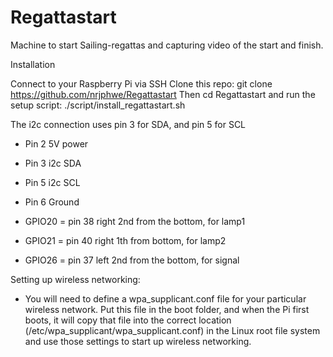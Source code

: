 # Regattastart
Machine to start Sailing-regattas and capturing video of the start and finish.

Installation

Connect to your Raspberry Pi via SSH
Clone this repo: git clone https://github.com/nrjphwe/Regattastart
Then cd Regattastart 
and run the setup script: ./script/install_regattastart.sh

The i2c connection uses pin 3 for SDA, and pin 5 for SCL

- Pin 2 5V power
- Pin 3 i2c SDA
- Pin 5 i2c SCL
- Pin 6 Ground

- GPIO20 = pin 38 right 2nd from the bottom, for lamp1
- GPIO21 = pin 40 right 1th from bottom, for lamp2
- GPIO26 = pin 37 left 2nd from the bottom, for signal

Setting up wireless networking:
- You will need to define a wpa_supplicant.conf file for your particular wireless network. Put this file in the boot folder, and when the Pi first boots, it will copy that file into the correct location (/etc/wpa_supplicant/wpa_supplicant.conf) in the Linux root file system and use those settings to start up wireless networking.
